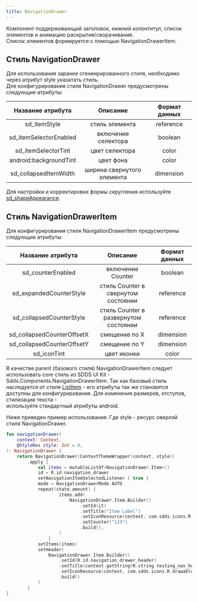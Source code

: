 ```yaml
---
title: NavigationDrawer
---
```


Компонент поддерживающий заголовок, нижний колонтитул, список элементов и анимацию раскрытия/сворачивания.  
Список элементов формируется с помощью NavigationDrawerItem.

## Стиль NavigationDrawer

Для использования заранее сгененрированного стиля, необходимо через атрибут style указатать стиль.  
Для конфигурирования стиля NavigationDrawer предусмотрены следующие атрибуты:

|Название атрибута|Описание|Формат данных|
|:-:|:-:|:-:|
|sd_itemStyle|стиль элемента|reference|
|sd_itemSelectorEnabled|включение селектора|boolean|
|sd_itemSelectorTint|цвет селектора|color|
|android:backgroundTint|цвет фона|color|
|sd_collapsedItemWidth|ширина свернутого элемента|dimension|

Для настройки и корректировки формы скругления используйте [sd_shapeAppearance](../theme/ShapeAppearance.md#sd_shapeappearance).  

## Стиль NavigationDrawerItem

Для конфигурирования стиля NavigationDrawerItem предусмотрены следующие атрибуты:

|Название атрибута|Описание|Формат данных|
|:-:|:-:|:-:|
|sd_counterEnabled|включение Counter|boolean|
|sd_expandedCounterStyle|стиль Counter в свернутом состоянии|reference|
|sd_collapsedCounterStyle|стиль Counter в развернутом состоянии|reference|
|sd_collapsedCounterOffsetX|смещение по X|dimension|
|sd_collapsedCounterOffsetY|смещение по Y|dimension|
|sd_iconTint|цвет иконки|color|

В качестве parent (базового стиля) NavigationDrawerItem следует использовать core стиль из SDDS UI Kit -
Sdds.Components.NavigationDrawerItem. Так как базовый стиль наследуется от стиля [ListItem](ListItemUsage.md#стиль-listitem) -
его атрибуты так же становятся доступны для конфигурирования. Для изменения размеров, отступов, стилизации текста -  
используйте стандартный атрибуты android.  

Ниже приведен пример использования. Где style - ресурс оверлэй стиля NavigationDrawer.

```kotlin
fun navigationDrawer(
    context: Context,
    @StyleRes style: Int = 0,
): NavigationDrawer {
    return NavigationDrawer(ContextThemeWrapper(context, style))
        .apply {
            val items = mutableListOf<NavigationDrawer.Item>()
            id = R.id.navigation_drawer
            setNavigationItemSelectedListener { true }
            mode = NavigationDrawerMode.AUTO
            repeat(state.amount) {
                    items.add(
                        NavigationDrawer.Item.Builder()
                            .setId(it)
                            .setTitle("Item Label")
                            .setIconResource(context, com.sdds.icons.R.drawable.ic_plasma_24)
                            .setCounter("123")
                            .build(),
                    )
                }
            setItems(items)
            setHeader(
                NavigationDrawer.Item.Builder()
                    .setId(R.id.navigation_drawer_header)
                    .setTitle(context.getString(R.string.testing_nav_header))
                    .setIconResource(context, com.sdds.icons.R.drawable.ic_view_person_fill_24)
                    .build()
            )
        }
}
```
